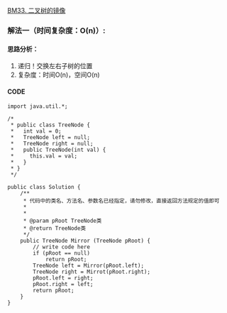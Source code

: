 [BM33. 二叉树的镜像](https://www.nowcoder.com/practice/a9d0ecbacef9410ca97463e4a5c83be7?tpId=295&tqId=1374963&ru=%2Fpractice%2F7298353c24cc42e3bd5f0e0bd3d1d759&qru=%2Fta%2Fformat-top101%2Fquestion-ranking&sourceUrl=%2Fexam%2Foj)
### 解法一（时间复杂度：O(n)）:
#### 思路分析：
1. 递归！交换左右子树的位置
2. 复杂度：时间O(n)，空间O(n)
#### CODE
```
import java.util.*;

/*
 * public class TreeNode {
 *   int val = 0;
 *   TreeNode left = null;
 *   TreeNode right = null;
 *   public TreeNode(int val) {
 *     this.val = val;
 *   }
 * }
 */

public class Solution {
    /**
     * 代码中的类名、方法名、参数名已经指定，请勿修改，直接返回方法规定的值即可
     *
     * 
     * @param pRoot TreeNode类 
     * @return TreeNode类
     */
    public TreeNode Mirror (TreeNode pRoot) {
        // write code here
        if (pRoot == null)
            return pRoot;
        TreeNode left = Mirror(pRoot.left);
        TreeNode right = Mirrot(pRoot.right);
        pRoot.left = right;
        pRoot.right = left;
        return pRoot;
    }
}
```

